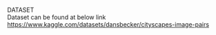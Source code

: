 DATASET  
Dataset can be found at below link  
https://www.kaggle.com/datasets/dansbecker/cityscapes-image-pairs

